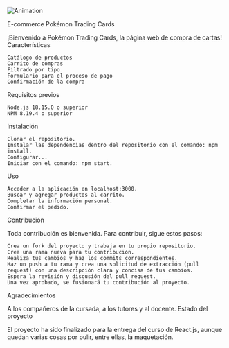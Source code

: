 ![Animation](https://user-images.githubusercontent.com/102810730/221572787-607e1192-dd8c-4306-a192-0f9f1da6b00c.gif)


E-commerce Pokémon Trading Cards

¡Bienvenido a Pokémon Trading Cards, la página web de compra de cartas!
Características

    Catálogo de productos
    Carrito de compras
    Filtrado por tipo
    Formulario para el proceso de pago
    Confirmación de la compra

Requisitos previos

    Node.js 18.15.0 o superior
    NPM 8.19.4 o superior

Instalación

    Clonar el repositorio.
    Instalar las dependencias dentro del repositorio con el comando: npm install.
    Configurar...
    Iniciar con el comando: npm start.

Uso

    Acceder a la aplicación en localhost:3000.
    Buscar y agregar productos al carrito.
    Completar la información personal.
    Confirmar el pedido.

Contribución

Toda contribución es bienvenida. Para contribuir, sigue estos pasos:

    Crea un fork del proyecto y trabaja en tu propio repositorio.
    Crea una rama nueva para tu contribución.
    Realiza tus cambios y haz los commits correspondientes.
    Haz un push a tu rama y crea una solicitud de extracción (pull request) con una descripción clara y concisa de tus cambios.
    Espera la revisión y discusión del pull request.
    Una vez aprobado, se fusionará tu contribución al proyecto.

Agradecimientos

A los compañeros de la cursada, a los tutores y al docente.
Estado del proyecto

El proyecto ha sido finalizado para la entrega del curso de React.js, aunque quedan varias cosas por pulir, entre ellas, la maquetación.


